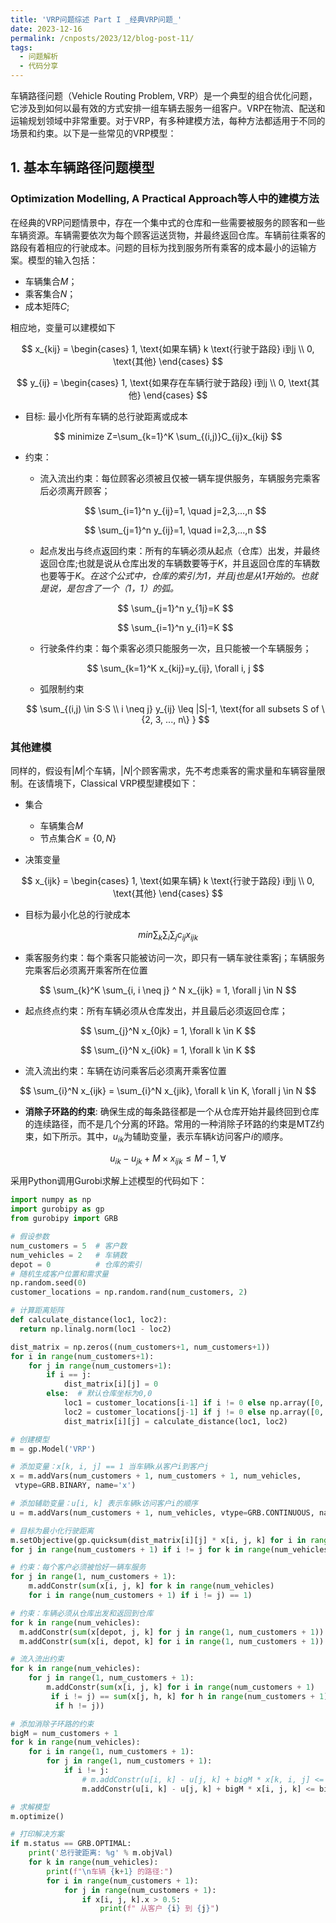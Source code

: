 ```yaml
---
title: 'VRP问题综述 Part I _经典VRP问题_'
date: 2023-12-16
permalink: /cnposts/2023/12/blog-post-11/
tags:
  - 问题解析
  - 代码分享
---
```


车辆路径问题（Vehicle Routing Problem, VRP）是一个典型的组合优化问题，它涉及到如何以最有效的方式安排一组车辆去服务一组客户。VRP在物流、配送和运输规划领域中非常重要。对于VRP，有多种建模方法，每种方法都适用于不同的场景和约束。以下是一些常见的VRP模型：
## 1. 基本车辆路径问题模型

### Optimization Modelling, A Practical Approach等人中的建模方法
   在经典的VRP问题情景中，存在一个集中式的仓库和一些需要被服务的顾客和一些车辆资源。车辆需要依次为每个顾客运送货物，并最终返回仓库。车辆前往乘客的路段有着相应的行驶成本。问题的目标为找到服务所有乘客的成本最小的运输方案。模型的输入包括：
   + 车辆集合$M$；
   + 乘客集合$N$；
   + 成本矩阵$C$;
  
  相应地，变量可以建模如下

  $$
  x_{kij} = \begin{cases}
    1, \text{如果车辆} k \text{行驶于路段} i到j \\
    0, \text{其他}
  \end{cases}
  $$

  $$
  y_{ij} = \begin{cases}
    1, \text{如果存在车辆行驶于路段} i到j \\
    0, \text{其他}
  \end{cases}
  $$

  + 目标: 最小化所有车辆的总行驶距离或成本

  $$
  minimize Z=\sum_{k=1}^K \sum_{(i,j)}C_{ij}x_{kij}
  $$

  + 约束：
    + 流入流出约束：每位顾客必须被且仅被一辆车提供服务，车辆服务完乘客后必须离开顾客；

    $$
    \sum_{i=1}^n y_{ij}=1, \quad j=2,3,...,n
    $$

    $$
    \sum_{j=1}^n y_{ij}=1, \quad i=2,3,...,n
    $$

    + 起点发出与终点返回约束：所有的车辆必须从起点（仓库）出发，并最终返回仓库;也就是说从仓库出发的车辆数要等于$K$，并且返回仓库的车辆数也要等于$K$。_在这个公式中，仓库的索引为1，并且j也是从1开始的。也就是说，是包含了一个（1，1）的弧。_

    $$
    \sum_{j=1}^n y_{1j}=K
    $$

    $$
    \sum_{i=1}^n y_{i1}=K
    $$

    + 行驶条件约束：每个乘客必须只能服务一次，且只能被一个车辆服务；

    $$
    \sum_{k=1}^K x_{kij}=y_{ij},  \forall i, j
    $$

    + 弧限制约束

    $$
    \sum_{(i,j) \in S·S \\ i \neq j} y_{ij} \leq |S|-1, \text{for all subsets  S of \{2, 3, ..., n\} }
    $$

### 其他建模

同样的，假设有$|M|$个车辆，$|N|$个顾客需求，先不考虑乘客的需求量和车辆容量限制。在该情境下，Classical VRP模型建模如下：

  + 集合
    + 车辆集合$M$
    + 节点集合$K=\{0, N\}$

  + 决策变量

  $$
  x_{ijk} = \begin{cases}
    1, \text{如果车辆} k \text{行驶于路段} i到j \\
    0, \text{其他}
  \end{cases}
  $$

  + 目标为最小化总的行驶成本

  $$
  min \sum_{k} \sum_{i} \sum_{j} c_{ij}x_{ijk}
  $$
  
  + 乘客服务约束：每个乘客只能被访问一次，即只有一辆车驶往乘客j；车辆服务完乘客后必须离开乘客所在位置

  $$
  \sum_{k}^K \sum_{i, i \neq j} ^ N x_{ijk} = 1, \forall j \in N
  $$

  + 起点终点约束：所有车辆必须从仓库发出，并且最后必须返回仓库；

  $$
  \sum_{j}^N x_{0jk} = 1, \forall k \in K
  $$


  $$
  \sum_{i}^N x_{i0k} = 1, \forall k \in K
  $$

  + 流入流出约束：车辆在访问乘客后必须离开乘客位置

  $$
  \sum_{i}^N x_{ijk} = \sum_{i}^N x_{jik}, \forall k \in K, \forall j \in N
  $$

  + **消除子环路的约束**: 确保生成的每条路径都是一个从仓库开始并最终回到仓库的连续路径，而不是几个分离的环路。常用的一种消除子环路的约束是MTZ约束，如下所示。其中，$u_{ik}$为辅助变量，表示车辆$k$访问客户$i$的顺序。

  $$
  u_{ik} - u_{jk} + M \times x_{ijk} \leq M - 1, \forall
  $$

  
  采用Python调用Gurobi求解上述模型的代码如下：

  ```python
  import numpy as np
  import gurobipy as gp
  from gurobipy import GRB

  # 假设参数
  num_customers = 5  # 客户数
  num_vehicles = 2   # 车辆数
  depot = 0          # 仓库的索引
  # 随机生成客户位置和需求量
  np.random.seed(0)
  customer_locations = np.random.rand(num_customers, 2)

  # 计算距离矩阵
  def calculate_distance(loc1, loc2):
    return np.linalg.norm(loc1 - loc2)

  dist_matrix = np.zeros((num_customers+1, num_customers+1))
  for i in range(num_customers+1):
      for j in range(num_customers+1):
          if i == j:
              dist_matrix[i][j] = 0
          else:  # 默认仓库坐标为0,0
              loc1 = customer_locations[i-1] if i != 0 else np.array([0, 0])
              loc2 = customer_locations[j-1] if j != 0 else np.array([0, 0])
              dist_matrix[i][j] = calculate_distance(loc1, loc2)

  # 创建模型
  m = gp.Model('VRP')

  # 添加变量：x[k, i, j] == 1 当车辆k从客户i到客户j
  x = m.addVars(num_customers + 1, num_customers + 1, num_vehicles,
   vtype=GRB.BINARY, name='x')

  # 添加辅助变量：u[i, k] 表示车辆k访问客户i的顺序
  u = m.addVars(num_customers + 1, num_vehicles, vtype=GRB.CONTINUOUS, name='u')

  # 目标为最小化行驶距离
  m.setObjective(gp.quicksum(dist_matrix[i][j] * x[i, j, k] for i in range(num_customers + 1) 
  for j in range(num_customers + 1) if i != j for k in range(num_vehicles)), GRB.MINIMIZE)

  # 约束：每个客户必须被恰好一辆车服务
  for j in range(1, num_customers + 1):
      m.addConstr(sum(x[i, j, k] for k in range(num_vehicles) 
      for i in range(num_customers + 1) if i != j) == 1)

  # 约束：车辆必须从仓库出发和返回到仓库
  for k in range(num_vehicles):
    m.addConstr(sum(x[depot, j, k] for j in range(1, num_customers + 1)) == 1)
    m.addConstr(sum(x[i, depot, k] for i in range(1, num_customers + 1)) == 1)

  # 流入流出约束
  for k in range(num_vehicles):
      for j in range(1, num_customers + 1):
          m.addConstr(sum(x[i, j, k] for i in range(num_customers + 1)
           if i != j) == sum(x[j, h, k] for h in range(num_customers + 1)
            if h != j))

  # 添加消除子环路的约束
  bigM = num_customers + 1
  for k in range(num_vehicles):
      for i in range(1, num_customers + 1):
          for j in range(1, num_customers + 1):
              if i != j:
                  # m.addConstr(u[i, k] - u[j, k] + bigM * x[k, i, j] <= bigM - 1)
                  m.addConstr(u[i, k] - u[j, k] + bigM * x[i, j, k] <= bigM - 1)
  
  # 求解模型
  m.optimize()

  # 打印解决方案
  if m.status == GRB.OPTIMAL:
      print('总行驶距离: %g' % m.objVal)
      for k in range(num_vehicles):
          print(f"\n车辆 {k+1} 的路径:")
          for i in range(num_customers + 1):
              for j in range(num_customers + 1):
                  if x[i, j, k].x > 0.5:
                      print(f" 从客户 {i} 到 {j}")
  ```

